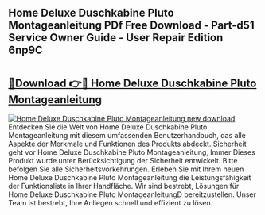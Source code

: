 ## Home Deluxe Duschkabine Pluto Montageanleitung PDf Free Download - Part-d51 Service Owner Guide - User Repair Edition 6np9C

# <h2><a href="http://df8arte.blite.top/?on=Home+Deluxe+Duschkabine+Pluto+Montageanleitung">🔗Download 👉🔴 Home Deluxe Duschkabine Pluto Montageanleitung</a></h2>

[![Home Deluxe Duschkabine Pluto Montageanleitung new download](https://i.imgur.com/lujVjoI.png)](http://df8arte.blite.top/?on=Home+Deluxe+Duschkabine+Pluto+Montageanleitung)
Entdecken Sie die Welt von Home Deluxe Duschkabine Pluto Montageanleitung mit diesem umfassenden Benutzerhandbuch, das alle Aspekte der Merkmale und Funktionen des Produkts abdeckt. Sicherheit geht vor Home Deluxe Duschkabine Pluto Montageanleitung, Immer Dieses Produkt wurde unter Berücksichtigung der Sicherheit entwickelt. Bitte befolgen Sie alle Sicherheitsvorkehrungen. Erleben Sie mit Ihrem neuen Home Deluxe Duschkabine Pluto Montageanleitung die Leistungsfähigkeit der Funktionsliste in Ihrer Handfläche. Wir sind bestrebt, Lösungen für Home Deluxe Duschkabine Pluto MontageanleitungD bereitzustellen. Unser Team ist bestrebt, Ihre Anliegen schnell und effizient zu lösen.
